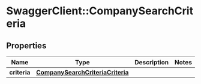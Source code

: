 # SwaggerClient::CompanySearchCriteria

## Properties
Name | Type | Description | Notes
------------ | ------------- | ------------- | -------------
**criteria** | [**CompanySearchCriteriaCriteria**](CompanySearchCriteriaCriteria.md) |  | 


